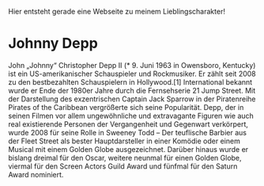 Hier entsteht gerade eine Webseite zu meinem Lieblingscharakter!

# Johnny Depp
John „Johnny“ Christopher Depp II (* 9. Juni 1963 in Owensboro, Kentucky) ist ein US-amerikanischer Schauspieler und Rockmusiker. Er zählt seit 2008 zu den bestbezahlten Schauspielern in Hollywood.[1] International bekannt wurde er Ende der 1980er Jahre durch die Fernsehserie 21 Jump Street. Mit der Darstellung des exzentrischen Captain Jack Sparrow in der Piratenreihe Pirates of the Caribbean vergrößerte sich seine Popularität. Depp, der in seinen Filmen vor allem ungewöhnliche und extravagante Figuren wie auch real existierende Personen der Vergangenheit und Gegenwart verkörpert, wurde 2008 für seine Rolle in Sweeney Todd – Der teuflische Barbier aus der Fleet Street als bester Hauptdarsteller in einer Komödie oder einem Musical mit einem Golden Globe ausgezeichnet. Darüber hinaus wurde er bislang dreimal für den Oscar, weitere neunmal für einen Golden Globe, viermal für den Screen Actors Guild Award und fünfmal für den Saturn Award nominiert.

